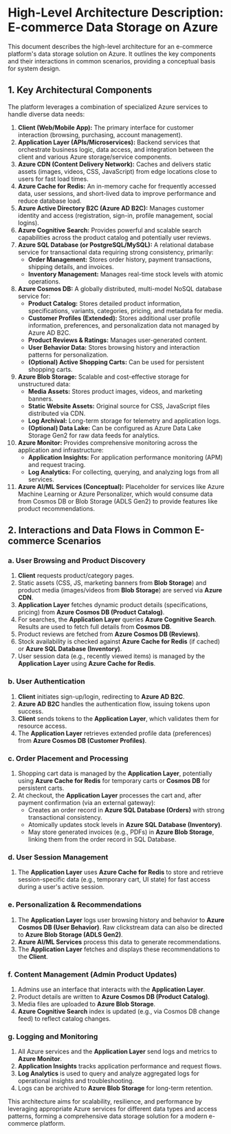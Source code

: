 # High-Level Architecture Description: E-commerce Data Storage on Azure

This document describes the high-level architecture for an e-commerce platform's data storage solution on Azure. It outlines the key components and their interactions in common scenarios, providing a conceptual basis for system design.

## 1. Key Architectural Components

The platform leverages a combination of specialized Azure services to handle diverse data needs:

1.  **Client (Web/Mobile App):** The primary interface for customer interaction (browsing, purchasing, account management).
2.  **Application Layer (APIs/Microservices):** Backend services that orchestrate business logic, data access, and integration between the client and various Azure storage/service components.
3.  **Azure CDN (Content Delivery Network):** Caches and delivers static assets (images, videos, CSS, JavaScript) from edge locations close to users for fast load times.
4.  **Azure Cache for Redis:** An in-memory cache for frequently accessed data, user sessions, and short-lived data to improve performance and reduce database load.
5.  **Azure Active Directory B2C (Azure AD B2C):** Manages customer identity and access (registration, sign-in, profile management, social logins).
6.  **Azure Cognitive Search:** Provides powerful and scalable search capabilities across the product catalog and potentially user reviews.
7.  **Azure SQL Database (or PostgreSQL/MySQL):** A relational database service for transactional data requiring strong consistency, primarily:
    *   **Order Management:** Stores order history, payment transactions, shipping details, and invoices.
    *   **Inventory Management:** Manages real-time stock levels with atomic operations.
8.  **Azure Cosmos DB:** A globally distributed, multi-model NoSQL database service for:
    *   **Product Catalog:** Stores detailed product information, specifications, variants, categories, pricing, and metadata for media.
    *   **Customer Profiles (Extended):** Stores additional user profile information, preferences, and personalization data not managed by Azure AD B2C.
    *   **Product Reviews & Ratings:** Manages user-generated content.
    *   **User Behavior Data:** Stores browsing history and interaction patterns for personalization.
    *   **(Optional) Active Shopping Carts:** Can be used for persistent shopping carts.
9.  **Azure Blob Storage:** Scalable and cost-effective storage for unstructured data:
    *   **Media Assets:** Stores product images, videos, and marketing banners.
    *   **Static Website Assets:** Original source for CSS, JavaScript files distributed via CDN.
    *   **Log Archival:** Long-term storage for telemetry and application logs.
    *   **(Optional) Data Lake:** Can be configured as Azure Data Lake Storage Gen2 for raw data feeds for analytics.
10. **Azure Monitor:** Provides comprehensive monitoring across the application and infrastructure:
    *   **Application Insights:** For application performance monitoring (APM) and request tracing.
    *   **Log Analytics:** For collecting, querying, and analyzing logs from all services.
11. **Azure AI/ML Services (Conceptual):** Placeholder for services like Azure Machine Learning or Azure Personalizer, which would consume data from Cosmos DB or Blob Storage (ADLS Gen2) to provide features like product recommendations.

## 2. Interactions and Data Flows in Common E-commerce Scenarios

### a. User Browsing and Product Discovery
1.  **Client** requests product/category pages.
2.  Static assets (CSS, JS, marketing banners from **Blob Storage**) and product media (images/videos from **Blob Storage**) are served via **Azure CDN**.
3.  **Application Layer** fetches dynamic product details (specifications, pricing) from **Azure Cosmos DB (Product Catalog)**.
4.  For searches, the **Application Layer** queries **Azure Cognitive Search**. Results are used to fetch full details from **Cosmos DB**.
5.  Product reviews are fetched from **Azure Cosmos DB (Reviews)**.
6.  Stock availability is checked against **Azure Cache for Redis** (if cached) or **Azure SQL Database (Inventory)**.
7.  User session data (e.g., recently viewed items) is managed by the **Application Layer** using **Azure Cache for Redis**.

### b. User Authentication
1.  **Client** initiates sign-up/login, redirecting to **Azure AD B2C**.
2.  **Azure AD B2C** handles the authentication flow, issuing tokens upon success.
3.  **Client** sends tokens to the **Application Layer**, which validates them for resource access.
4.  The **Application Layer** retrieves extended profile data (preferences) from **Azure Cosmos DB (Customer Profiles)**.

### c. Order Placement and Processing
1.  Shopping cart data is managed by the **Application Layer**, potentially using **Azure Cache for Redis** for temporary carts or **Cosmos DB** for persistent carts.
2.  At checkout, the **Application Layer** processes the cart and, after payment confirmation (via an external gateway):
    *   Creates an order record in **Azure SQL Database (Orders)** with strong transactional consistency.
    *   Atomically updates stock levels in **Azure SQL Database (Inventory)**.
    *   May store generated invoices (e.g., PDFs) in **Azure Blob Storage**, linking them from the order record in SQL Database.

### d. User Session Management
1.  The **Application Layer** uses **Azure Cache for Redis** to store and retrieve session-specific data (e.g., temporary cart, UI state) for fast access during a user's active session.

### e. Personalization & Recommendations
1.  The **Application Layer** logs user browsing history and behavior to **Azure Cosmos DB (User Behavior)**. Raw clickstream data can also be directed to **Azure Blob Storage (ADLS Gen2)**.
2.  **Azure AI/ML Services** process this data to generate recommendations.
3.  The **Application Layer** fetches and displays these recommendations to the **Client**.

### f. Content Management (Admin Product Updates)
1.  Admins use an interface that interacts with the **Application Layer**.
2.  Product details are written to **Azure Cosmos DB (Product Catalog)**.
3.  Media files are uploaded to **Azure Blob Storage**.
4.  **Azure Cognitive Search** index is updated (e.g., via Cosmos DB change feed) to reflect catalog changes.

### g. Logging and Monitoring
1.  All Azure services and the **Application Layer** send logs and metrics to **Azure Monitor**.
2.  **Application Insights** tracks application performance and request flows.
3.  **Log Analytics** is used to query and analyze aggregated logs for operational insights and troubleshooting.
4.  Logs can be archived to **Azure Blob Storage** for long-term retention.

This architecture aims for scalability, resilience, and performance by leveraging appropriate Azure services for different data types and access patterns, forming a comprehensive data storage solution for a modern e-commerce platform.
